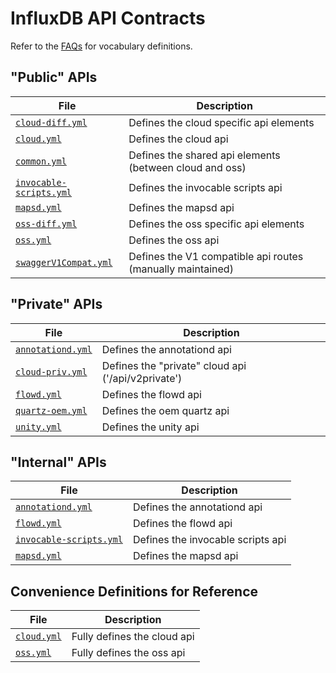 # InfluxDB API Contracts

Refer to the [FAQs](../README.md#FAQs) for vocabulary definitions.

## "Public" APIs
| File | Description |
| -- | -- |
| [`cloud-diff.yml`](./cloud-diff.yml) | Defines the cloud specific api elements |
| [`cloud.yml`](./cloud.yml) | Defines the cloud api |
| [`common.yml`](./common.yml) | Defines the shared api elements (between cloud and oss) |
| [`invocable-scripts.yml`](./invocable-scripts.yml) | Defines the invocable scripts api |
| [`mapsd.yml`](./svc/mapsd.yml) | Defines the mapsd api |
| [`oss-diff.yml`](./oss-diff.yml) | Defines the oss specific api elements |
| [`oss.yml`](./oss.yml) | Defines the oss api |
| [`swaggerV1Compat.yml`](./swaggerV1Compat.yml) | Defines the V1 compatible api routes (manually maintained) |

## "Private" APIs
| File | Description |
| -- | -- |
| [`annotationd.yml`](./priv/annotationd.yml) | Defines the annotationd api |
| [`cloud-priv.yml`](./priv/cloud-priv.yml) | Defines the "private" cloud api ('/api/v2private') |
| [`flowd.yml`](./priv/flowd.yml) | Defines the flowd api |
| [`quartz-oem.yml`](./priv/quartz-oem.yml) | Defines the oem quartz api |
| [`unity.yml`](./priv/unity.yml) | Defines the unity api |

## "Internal" APIs
| File | Description |
| -- | -- |
| [`annotationd.yml`](./svc/annotationd.yml) | Defines the annotationd api |
| [`flowd.yml`](./svc/flowd.yml) | Defines the flowd api |
| [`invocable-scripts.yml`](./svc/invocable-scripts.yml) | Defines the invocable scripts api |
| [`mapsd.yml`](./svc/mapsd.yml) | Defines the mapsd api |

## Convenience Definitions for Reference
| File | Description |
| -- | -- |
| [`cloud.yml`](./ref/cloud.yml) | Fully defines the cloud api |
| [`oss.yml`](./ref/oss.yml) | Fully defines the oss api |
